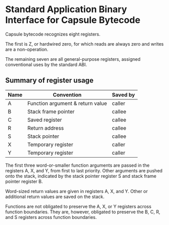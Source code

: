 # Standard Application Binary Interface for Capsule Bytecode

Capsule bytecode recognizes eight registers.

The first is Z, or hardwired zero, for which reads are always zero
and writes are a non-operation.

The remaining seven are all general-purpose registers, assigned
conventional uses by the standard ABI.

## Summary of register usage

| Name | Convention                         | Saved by  |
| ---- | ---------------------------------- | --------- |
| A    | Function argument & return value   | caller    |
| B    | Stack frame pointer                | callee    |
| C    | Saved register                     | callee    |
| R    | Return address                     | callee    |
| S    | Stack pointer                      | callee    |
| X    | Temporary register                 | caller    |
| Y    | Temporary register                 | caller    |

The first three word-or-smaller function arguments are passed in
the registers A, X, and Y, from first to last priority.
Other arguments are pushed onto the stack, indicated by the
stack pointer register S and stack frame pointer register B.

Word-sized return values are given in registers A, X, and Y.
Other or additional return values are saved on the stack.

Functions are not obligated to preserve the A, X, or Y registers
across function boundaries.
They are, however, obligated to preserve the B, C, R, and S registers
across function boundaries.
